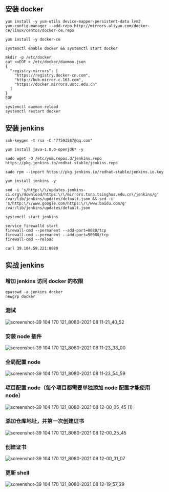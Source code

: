 ## 安装 docker

```
yum install -y yum-utils device-mapper-persistent-data lvm2
yum-config-manager --add-repo http://mirrors.aliyun.com/docker-ce/linux/centos/docker-ce.repo

yum install -y docker-ce

systemctl enable docker && systemctl start docker

mkdir -p /etc/docker
cat <<EOF > /etc/docker/daemon.json
{
  "registry-mirrors": [
    "https://registry.docker-cn.com",
    "http://hub-mirror.c.163.com",
    "https://docker.mirrors.ustc.edu.cn"
  ]
}
EOF

systemctl daemon-reload
systemctl restart docker
```

## 安装 jenkins

```
ssh-keygen -t rsa -C "77593587@qq.com"

yum install java-1.8.0-openjdk* -y

sudo wget -O /etc/yum.repos.d/jenkins.repo https://pkg.jenkins.io/redhat-stable/jenkins.repo

sudo rpm --import https://pkg.jenkins.io/redhat-stable/jenkins.io.key

yum install jenkins -y

sed -i 's/http:\/\/updates.jenkins-ci.org\/download/https:\/\/mirrors.tuna.tsinghua.edu.cn\/jenkins/g' /var/lib/jenkins/updates/default.json && sed -i 's/http:\/\/www.google.com/https:\/\/www.baidu.com/g' /var/lib/jenkins/updates/default.json

systemctl start jenkins

service firewalld start
firewall-cmd --permanent --add-port=8080/tcp
firewall-cmd --permanent --add-port=50000/tcp
firewall-cmd --reload

curl 39.104.59.221:8080
```

## 实战 jenkins

### 增加 jenkins 访问 docker 的权限

```
gpasswd -a jenkins docker
newgrp docker

```

### 测试

![screenshot-39 104 170 121_8080-2021 08 11-21_40_52](https://user-images.githubusercontent.com/20763362/129058912-a1cb4b1f-4d33-4293-b10b-bde75a27e151.png)

### 安装 node 插件

![screenshot-39 104 170 121_8080-2021 08 11-23_38_00](https://user-images.githubusercontent.com/20763362/129060053-0c57b025-97cc-4d6c-a1e3-6bd4f5897533.png)

### 全局配置 node

![screenshot-39 104 170 121_8080-2021 08 11-23_54_59](https://user-images.githubusercontent.com/20763362/129062904-bbe53105-7032-49a4-9fdf-f201d9db7159.png)

### 项目配置 node（每个项目都需要单独添加 node 配置才能使用 node）

![screenshot-39 104 170 121_8080-2021 08 12-00_05_45 (1)](https://user-images.githubusercontent.com/20763362/129065308-b19dc46d-7c43-47b6-9396-08bb1ec8f081.png)

### 添加仓库地址，并第一次创建证书

![screenshot-39 104 170 121_8080-2021 08 12-00_25_45](https://user-images.githubusercontent.com/20763362/129066858-d885997a-a776-45d6-ab42-3df15eca7583.png)

### 创建证书

![screenshot-39 104 170 121_8080-2021 08 12-00_31_07](https://user-images.githubusercontent.com/20763362/129067685-73f6fcfb-b626-44b8-b5ac-a19a82fbf1d4.png)

### 更新 shell

![screenshot-39 104 170 121_8080-2021 08 12-19_57_29](https://user-images.githubusercontent.com/20763362/129193255-2be38f79-9faf-43ec-bb0b-a78ec273df7f.png)
